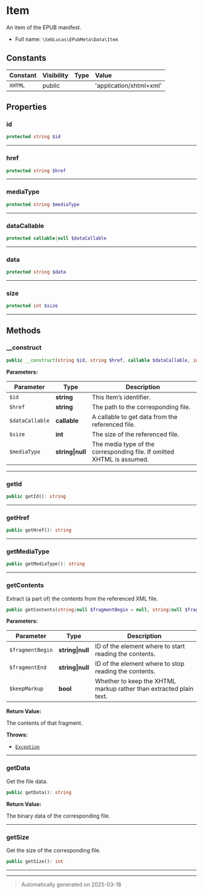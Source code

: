 
# Item

An item of the EPUB manifest.



* Full name: `\SebLucas\EPubMeta\Data\Item`


## Constants

| Constant | Visibility | Type | Value |
|:---------|:-----------|:-----|:------|
|`XHTML`|public| |&#039;application/xhtml+xml&#039;|

## Properties


### id



```php
protected string $id
```






***

### href



```php
protected string $href
```






***

### mediaType



```php
protected string $mediaType
```






***

### dataCallable



```php
protected callable|null $dataCallable
```






***

### data



```php
protected string $data
```






***

### size



```php
protected int $size
```






***

## Methods


### __construct



```php
public __construct(string $id, string $href, callable $dataCallable, int $size, string|null $mediaType = null): mixed
```








**Parameters:**

| Parameter | Type | Description |
|-----------|------|-------------|
| `$id` | **string** | This Item’s identifier. |
| `$href` | **string** | The path to the corresponding file. |
| `$dataCallable` | **callable** | A callable to get data from the referenced file. |
| `$size` | **int** | The size of the referenced file. |
| `$mediaType` | **string&#124;null** | The media type of the corresponding file. If omitted XHTML is assumed. |





***

### getId



```php
public getId(): string
```












***

### getHref



```php
public getHref(): string
```












***

### getMediaType



```php
public getMediaType(): string
```












***

### getContents

Extract (a part of) the contents from the referenced XML file.

```php
public getContents(string|null $fragmentBegin = null, string|null $fragmentEnd = null, bool $keepMarkup = false): string
```








**Parameters:**

| Parameter | Type | Description |
|-----------|------|-------------|
| `$fragmentBegin` | **string&#124;null** | ID of the element where to start reading the contents. |
| `$fragmentEnd` | **string&#124;null** | ID of the element where to stop reading the contents. |
| `$keepMarkup` | **bool** | Whether to keep the XHTML markup rather than extracted plain text. |


**Return Value:**

The contents of that fragment.



**Throws:**

- [`Exception`](../../../Exception.md)



***

### getData

Get the file data.

```php
public getData(): string
```









**Return Value:**

The binary data of the corresponding file.




***

### getSize

Get the size of the corresponding file.

```php
public getSize(): int
```












***


***
> Automatically generated on 2025-03-18

